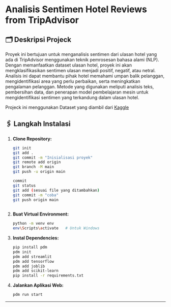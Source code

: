 # Analisis Sentimen Hotel Reviews from TripAdvisor
## 🗂️ Deskripsi Projeck

Proyek ini bertujuan untuk menganalisis sentimen dari ulasan hotel yang ada di TripAdvisor menggunakan teknik pemrosesan bahasa alami (NLP). Dengan memanfaatkan dataset ulasan hotel, proyek ini akan mengklasifikasikan sentimen ulasan menjadi positif, negatif, atau netral. Analisis ini dapat membantu pihak hotel memahami umpan balik pelanggan, mengidentifikasi area yang perlu perbaikan, serta meningkatkan pengalaman pelanggan. Metode yang digunakan meliputi analisis teks, pembersihan data, dan penerapan model pembelajaran mesin untuk mengidentifikasi sentimen yang terkandung dalam ulasan hotel.

Projeck ini menggunakan Dataset yang diambil dari [Kaggle](https://www.kaggle.com/datasets/ruchibhadauria/hotel-reviews-from-tripadvisor)


## 🖇️ Langkah Instalasi
1. **Clone Repository:**
   ```bash
   git init
   git add .
   git commit -m "Inisialisasi proyek"
   git remote add origin 
   git branch -M main
   git push -u origin main

   commit
   git status
   git add (sesuai file yang ditambahkan)
   git commit -m "coba"
   git push origin main
  
   ```

2. **Buat Virtual Environment:**
   ```bash
   python -m venv env
   env\Scripts\activate   # Untuk Windows
   ```

3. **Instal Dependencies:**
   ```bash
   pip install pdm
   pdm init
   pdm add streamlit
   pdm add tensorflow
   pdm add joblib
   pdm add scikit-learn
   pip install -r requirements.txt
   ```

4. **Jalankan Aplikasi Web:**
   ```bash
   pdm run start
   ```
---
